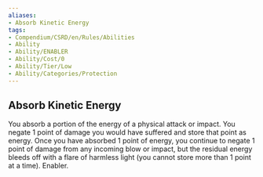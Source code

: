 ```yaml
---
aliases:
- Absorb Kinetic Energy
tags:
- Compendium/CSRD/en/Rules/Abilities
- Ability
- Ability/ENABLER
- Ability/Cost/0
- Ability/Tier/Low
- Ability/Categories/Protection
---
```


  
## Absorb Kinetic Energy  
You absorb a portion of the energy of a physical attack or impact. You negate 1 point of damage you would have suffered and store that point as energy. Once you have absorbed 1 point of energy, you continue to negate 1 point of damage from any incoming blow or impact, but the residual energy bleeds off with a flare of harmless light (you cannot store more than 1 point at a time). Enabler.